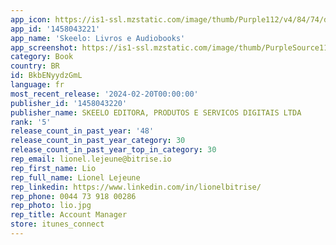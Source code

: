 ```yaml
---
app_icon: https://is1-ssl.mzstatic.com/image/thumb/Purple112/v4/84/74/d2/8474d2e0-ba43-eb91-a55f-5e94aac65aad/AppIcon-Release-0-0-1x_U007emarketing-0-7-0-85-220.png/1024x1024bb.png
app_id: '1458043221'
app_name: 'Skeelo: Livros e Audiobooks'
app_screenshot: https://is1-ssl.mzstatic.com/image/thumb/PurpleSource116/v4/41/0f/ed/410fede7-e7c2-b78f-1f05-5f877e86c1ca/951d15f3-8540-4031-9a31-5010cf249382_previews_iphone_pt_01.png/1242x2688bb.png
category: Book
country: BR
id: BkbENyydzGmL
language: fr
most_recent_release: '2024-02-20T00:00:00'
publisher_id: '1458043220'
publisher_name: SKEELO EDITORA, PRODUTOS E SERVICOS DIGITAIS LTDA
rank: '5'
release_count_in_past_year: '48'
release_count_in_past_year_category: 30
release_count_in_past_year_top_in_category: 30
rep_email: lionel.lejeune@bitrise.io
rep_first_name: Lio
rep_full_name: Lionel Lejeune
rep_linkedin: https://www.linkedin.com/in/lionelbitrise/
rep_phone: 0044 73 918 00286
rep_photo: lio.jpg
rep_title: Account Manager
store: itunes_connect
---
```

